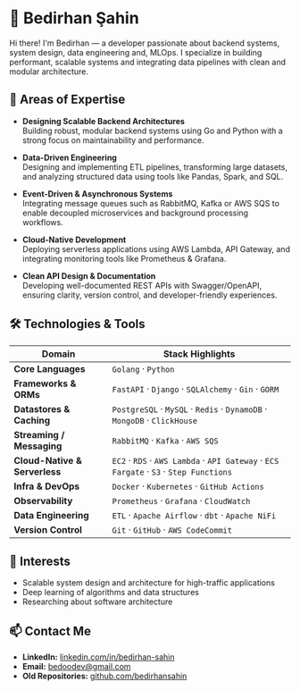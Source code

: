 # 💼 Bedirhan Şahin

Hi there! I'm Bedirhan — a developer passionate about backend systems, system design, data engineering and, MLOps. I specialize in building performant, scalable systems and integrating data pipelines with clean and modular architecture.

## 🧠 Areas of Expertise

- **Designing Scalable Backend Architectures**  
  Building robust, modular backend systems using Go and Python with a strong focus on maintainability and performance.

- **Data-Driven Engineering**  
  Designing and implementing ETL pipelines, transforming large datasets, and analyzing structured data using tools like Pandas, Spark, and SQL.

- **Event-Driven & Asynchronous Systems**  
  Integrating message queues such as RabbitMQ, Kafka or AWS SQS to enable decoupled microservices and background processing workflows.

- **Cloud-Native Development**  
  Deploying serverless applications using AWS Lambda, API Gateway, and integrating monitoring tools like Prometheus & Grafana.

- **Clean API Design & Documentation**  
  Developing well-documented REST APIs with Swagger/OpenAPI, ensuring clarity, version control, and developer-friendly experiences.

## 🛠️ Technologies & Tools

| Domain | Stack Highlights |
|--------|------------------|
| **Core Languages** | `Golang` · `Python` |
| **Frameworks & ORMs** |`FastAPI` · `Django` · `SQLAlchemy` · `Gin` · `GORM`|
| **Datastores & Caching** | `PostgreSQL` · `MySQL` · `Redis` · `DynamoDB` · `MongoDB` · `ClickHouse` |
| **Streaming / Messaging** | `RabbitMQ` · `Kafka` · `AWS SQS` |
| **Cloud-Native & Serverless** |`EC2` · `RDS` · `AWS Lambda` · `API Gateway` · `ECS Fargate` · `S3` · `Step Functions`|
| **Infra & DevOps** | `Docker` · `Kubernetes` · `GitHub Actions`|
| **Observability** | `Prometheus` · `Grafana` · `CloudWatch` |
| **Data Engineering** | `ETL` · `Apache Airflow` · `dbt` · `Apache NiFi`|
| **Version Control** | `Git` · `GitHub` · `AWS CodeCommit` |


## 🧠 Interests

- Scalable system design and architecture for high-traffic applications  
- Deep learning of algorithms and data structures  
- Researching about software architecture  

## 📫 Contact Me

- **LinkedIn:** [linkedin.com/in/bedirhan-sahin](https://www.linkedin.com/in/bedirhan-sahin/)  
- **Email:** [bedoodev@gmail.com](bedoodev@gmail.com)  
- **Old Repositories:** [github.com/bedirhansahin](https://github.com/bedirhansahin?tab=repositories )
